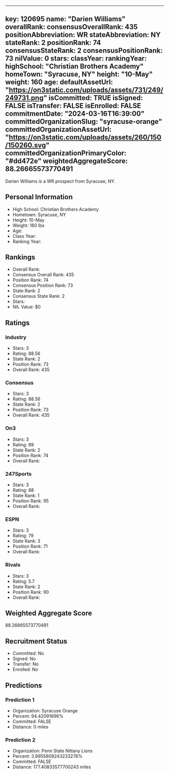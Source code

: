 ---
  key: 120695
  name: "Darien Williams"
  overallRank: 
  consensusOverallRank: 435
  positionAbbreviation: WR
  stateAbbreviation: NY
  stateRank: 2
  positionRank: 74
  consensusStateRank: 2
  consensusPositionRank: 73
  nilValue: 0
  stars: 
  classYear: 
  rankingYear: 
  highSchool: "Christian Brothers Academy"
  homeTown: "Syracuse, NY"
  height: "10-May"
  weight: 160
  age: 
  defaultAssetUrl: "https://on3static.com/uploads/assets/731/249/249731.png"
  isCommitted: TRUE
  isSigned: FALSE
  isTransfer: FALSE
  isEnrolled: FALSE
  commitmentDate: "2024-03-16T16:39:00"
  committedOrganizationSlug: "syracuse-orange"
  committedOrganizationAssetUrl: "https://on3static.com/uploads/assets/260/150/150260.svg"
  committedOrganizationPrimaryColor: "#dd472e"
  weightedAggregateScore: 88.26665573770491
  ---
  
  Darien Williams is a WR prospect from Syracuse, NY.
  
  ## Personal Information
  - High School: Christian Brothers Academy
  - Hometown: Syracuse, NY
  - Height: 10-May
  - Weight: 160 lbs
  - Age: 
  - Class Year: 
  - Ranking Year: 
  
  ## Rankings
  - Overall Rank: 
  - Consensus Overall Rank: 435
  - Position Rank: 74
  - Consensus Position Rank: 73
  - State Rank: 2
  - Consensus State Rank: 2
  - Stars: 
  - NIL Value: $0
  
  ## Ratings
  
  ### Industry
  - Stars: 3
  - Rating: 88.56
  - State Rank: 2
  - Position Rank: 73
  - Overall Rank: 435
  
  ### Consensus
  - Stars: 3
  - Rating: 88.56
  - State Rank: 2
  - Position Rank: 73
  - Overall Rank: 435
  
  ### On3
  - Stars: 3
  - Rating: 89
  - State Rank: 2
  - Position Rank: 74
  - Overall Rank: 
  
  ### 247Sports
  - Stars: 3
  - Rating: 88
  - State Rank: 1
  - Position Rank: 95
  - Overall Rank: 
  
  ### ESPN
  - Stars: 3
  - Rating: 79
  - State Rank: 3
  - Position Rank: 71
  - Overall Rank: 
  
  ### Rivals
  - Stars: 3
  - Rating: 5.7
  - State Rank: 2
  - Position Rank: 90
  - Overall Rank: 
  
  ## Weighted Aggregate Score
  88.26665573770491
  
  ## Recruitment Status
  - Committed: No
  - Signed: No
  - Transfer: No
  - Enrolled: No
  
  
  
  ## Predictions
  
  ### Prediction 1
  - Organization: Syracuse Orange
  - Percent: 94.42091696%
  - Committed: FALSE
  - Distance: 0 miles
  
  ### Prediction 2
  - Organization: Penn State Nittany Lions
  - Percent: 3.9955809243233276%
  - Committed: FALSE
  - Distance: 177.40833577700243 miles
  
